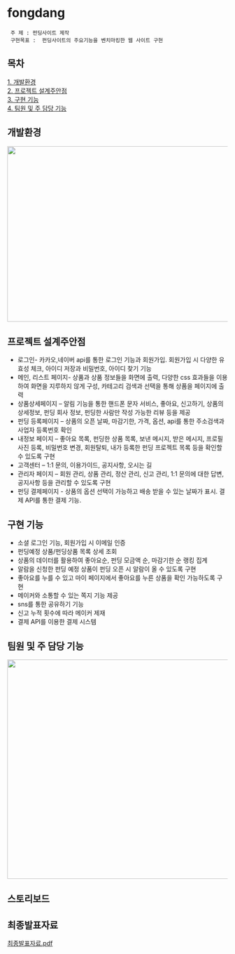 # fongdang

```
 주 제 : 펀딩사이트 제작
 구현목표 :  펀딩사이트의 주요기능을 벤치마킹한 웹 사이트 구현
```

## 목차
[1. 개발환경](#개발환경)  
[2. 프로젝트 설계주안점](#프로젝트-설계주안점)  
[3. 구현 기능](#구현-기능)  
[4. 팀원 및 주 담당 기능](#팀원-및-주-담당-기능)
<br>



## 개발환경

<img src="https://user-images.githubusercontent.com/98323305/194753386-a7ab8c89-1351-4f42-b6f1-767cf00ed570.jpg" width="900" height="400"/>


## 프로젝트 설계주안점

+ 로그인- 카카오,네이버 api를 통한 로그인 기능과 회원가입. 회원가입 시 다양한 유효성 체크, 아이디 저장과 비밀번호, 아이디 찾기 기능
+ 메인, 리스트 페이지- 상품과 상품 정보들을 화면에 출력, 다양한 css 효과들을 이용하여 화면을 지루하지 않게 구성, 카테고리 검색과 선택을 통해 상품을 페이지에 출력
+ 상품상세페이지 – 알림 기능을 통한 핸드폰 문자 서비스, 좋아요, 신고하기, 상품의 상세정보, 펀딩 회사 정보, 펀딩한 사람만 작성 가능한 리뷰 등을 제공
+ 펀딩 등록페이지 – 상품의 오픈 날짜, 마감기한, 가격, 옵션, api를 통한 주소검색과 사업자 등록번호 확인
+ 내정보 페이지 – 좋아요 목록, 펀딩한 상품 목록, 보낸 메시지, 받은 메시지, 프로필 사진 등록, 비밀번호 변경, 회원탈퇴, 내가 등록한 펀딩 프로젝트 목록 등을 확인할 수 있도록 구현
+ 고객센터 – 1:1 문의, 이용가이드, 공지사항, 오시는 길
+ 관리자 페이지 – 회원 관리, 상품 관리, 정산 관리, 신고 관리, 1:1 문의에 대한 답변, 공지사항 등을 관리할 수 있도록 구현  
+ 펀딩 결제페이지 - 상품의 옵션 선택이 가능하고 배송 받을 수 있는 날짜가 표시. 결제 API를 통한 결제 기능. 


## 구현 기능
+ 소셜 로그인 기능, 회원가입 시 이메일 인증
+ 펀딩예정 상품/펀딩상품 목록 상세 조회
+ 상품의 데이터를 활용하여 좋아요순, 펀딩 모금액 순, 마감기한 순 랭킹 집계
+ 알람을 신청한 펀딩 예정 상품이 펀딩 오픈 시 알람이 올 수 있도록 구현
+ 좋아요를 누를 수 있고 마이 페이지에서 좋아요를 누른 상품을 확인 가능하도록 구현
+ 메이커와 소통할 수 있는 쪽지 기능 제공
+ sns를 통한 공유하기 기능
+ 신고 누적 횟수에 따라 메이커 제재
+ 결제 API를 이용한 결제 시스템


## 팀원 및 주 담당 기능

<img src="https://user-images.githubusercontent.com/98323305/194754285-db9d9c51-b9a8-4f69-b246-2dcbb8432d13.jpg" width="1000" height="500"/>



## 스토리보드


## 최종발표자료
[최종발표자료.pdf](https://github.com/Hwangsunae88/Portfolio/files/9741415/default.pdf)
  
  
